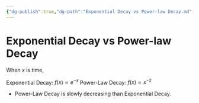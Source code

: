 ```yaml
---
{"dg-publish":true,"dg-path":"Exponential Decay vs Power-law Decay.md","permalink":"/exponential-decay-vs-power-law-decay/"}
---
```


#  Exponential Decay vs Power-law Decay
When $x$ is time, 

Exponential Decay: $f(x) ∝ e^{-x}$
Power-Law Decay: $f(x) ∝ x^{-2}$

- Power-Law Decay is slowly decreasing than Exponential Decay.





